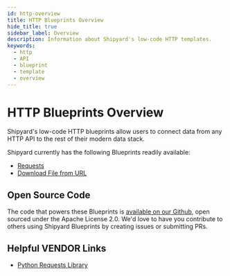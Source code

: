 ```yaml
---
id: http-overview
title: HTTP Blueprints Overview
hide_title: true
sidebar_label: Overview
description: Information about Shipyard's low-code HTTP templates.
keywords:
  - http
  - API
  - blueprint
  - template
  - overview
---
```


# HTTP Blueprints Overview

Shipyard's low-code HTTP blueprints allow users to connect data from any HTTP API to the rest of their modern data stack.

Shipyard currently has the following Blueprints readily available:
- [Requests](./http-requests.md)
- [Download File from URL](./http-download-file-from-url.md)

## Open Source Code
The code that powers these Blueprints is [available on our Github](https://github.com/shipyardapp/http-blueprints), open sourced under the Apache License 2.0. We'd love to have you contribute to others using Shipyard Blueprints by creating issues or submitting PRs.

## Helpful VENDOR Links
- [Python Requests Library](https://docs.python-requests.org/en/latest/)  
